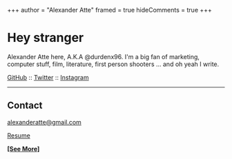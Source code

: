 +++
author = "Alexander Atte"
framed = true
hideComments = true
+++

# Hey stranger

Alexander Atte here, A.K.A @durdenx96. I'm a big fan of marketing, computer stuff, film, literature, first person shooters ... and oh yeah I write.

[GitHub](https://github.com/durdenx96) :: [Twitter](https://twitter.com/durdenx96) :: [Instagram](https://instagram/durdenx96)

---

## Contact

[alexanderatte@gmail.com](mailto:alexanderatte@gmail.com)

[Resume](files/temp-resume.pdf)

[**[See More]**](/about)
